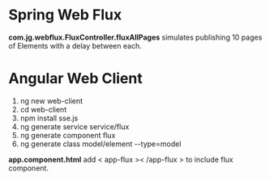 <h1>Spring Web Flux</h1>
<b>com.jg.webflux.FluxController.fluxAllPages</b> simulates publishing 10 pages of Elements with a delay between each.

<h1>Angular Web Client</h1>
<ol>
    <li>ng new web-client</li>
    <li>cd web-client</li>
    <li>npm install sse.js</li>
    <li>ng generate service service/flux</li>
    <li>ng generate component flux</li>
    <li>ng generate class model/element --type=model</li>
</ol>

<b>app.component.html</b> add < app-flux >< /app-flux > to include flux component.